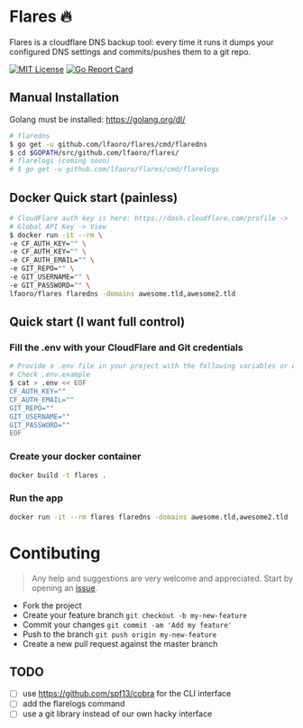 # Flares 🔥

Flares is a cloudflare DNS backup tool: every time it runs it dumps your configured DNS settings and commits/pushes them to a git repo.


[![MIT License](https://img.shields.io/badge/license-MIT-blue.svg?style=flat)](LICENSE)
[![Go Report Card](https://goreportcard.com/badge/github.com/lfaoro/flares)](https://goreportcard.com/report/github.com/lfaoro/flares)

## Manual Installation
Golang must be installed: https://golang.org/dl/
```bash
# flaredns
$ go get -u github.com/lfaoro/flares/cmd/flaredns
$ cd $GOPATH/src/github.com/lfaoro/flares/
# flarelogs (coming soon)
# $ go get -u github.com/lfaoro/flares/cmd/flarelogs
```

## Docker Quick start (painless)
```bash
# CloudFlare auth key is here: https://dash.cloudflare.com/profile ->
# Global API Key -> View
$ docker run -it --rm \
-e CF_AUTH_KEY="" \
-e CF_AUTH_KEY="" \
-e CF_AUTH_EMAIL="" \
-e GIT_REPO="" \
-e GIT_USERNAME="" \
-e GIT_PASSWORD="" \
lfaoro/flares flaredns -domains awesome.tld,awesome2.tld
```

## Quick start (I want full control)
### Fill the .env with your CloudFlare and Git credentials
```bash
# Provide a .env file in your project with the following variables or export them.
# Check .env.example
$ cat > .env << EOF
CF_AUTH_KEY=""
CF_AUTH_EMAIL=""
GIT_REPO=""
GIT_USERNAME=""
GIT_PASSWORD=""
EOF
```
### Create your docker container
```bash
docker build -t flares .
```
### Run the app
```bash
docker run -it --rm flares flaredns -domains awesome.tld,awesome2.tld
```

# Contibuting
> Any help and suggestions are very welcome and appreciated. Start by opening an [issue](https://github.com/lfaoro/flares/issues/new).

- Fork the project
- Create your feature branch `git checkout -b my-new-feature`
- Commit your changes `git commit -am 'Add my feature'`
- Push to the branch `git push origin my-new-feature`
- Create a new pull request against the master branch

## TODO
- [ ] use https://github.com/spf13/cobra for the CLI interface
- [ ] add the flarelogs command
- [ ] use a git library instead of our own hacky interface
